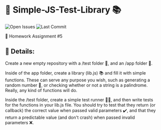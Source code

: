 # 🚀 Simple-JS-Test-Library 📚

![Open Issues](https://img.shields.io/github/issues/Jagoda11/Simple-JS-Test-Library?style=flat-square&color=orange)
![Last Commit](https://img.shields.io/github/last-commit/Jagoda11/Simple-JS-Test-Library/master?style=flat-square&color=blue)

📝 Homework Assignment #5

## 📃 Details:

Create a new empty repository with a /test folder 📁, and an /app folder 📂.

Inside of the app folder, create a library (lib.js) 📚 and fill it with simple functions. These can serve any purpose you wish, such as generating a random number 🎲, or checking whether or not a string is a palindrome. Really, any kind of functions will do.

Inside the /test folder, create a simple test runner 🏃‍♀️, and then write tests for the functions in your lib.js file. You should try to test that they return (or callback) the correct value when passed valid parameters ✔️, and that they return a predictable value (and don't crash) when passed invalid parameters ❌.
